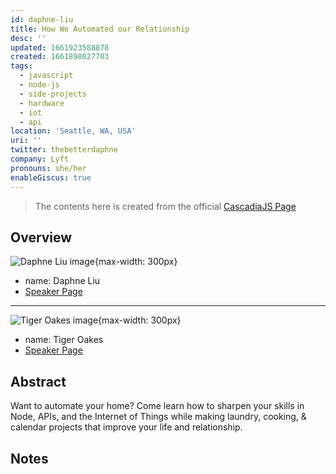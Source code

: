 ```yaml
---
id: daphne-liu
title: How We Automated our Relationship
desc: ''
updated: 1661923588878
created: 1661898027703
tags:
  - javascript
  - node-js
  - side-projects
  - hardware
  - iot
  - api
location: 'Seattle, WA, USA'
uri: ''
twitter: thebetterdaphne
company: Lyft
pronouns: she/her
enableGiscus: true
---
```

> The contents here is created from the official [CascadiaJS Page](https://2022.cascadiajs.com/speakers/daphne-liu)

## Overview

![Daphne Liu image](https://create-4jr.begin.app/_static/2022/daphne-liu.jpg){max-width: 300px}
- name: Daphne Liu
- [Speaker Page](https://2022.cascadiajs.com/speakers/daphne-liu)

---

![Tiger Oakes image](https://create-4jr.begin.app/_static/2022/tiger-oakes.jpg){max-width: 300px}
- name: Tiger Oakes
- [Speaker Page](https://2022.cascadiajs.com/speakers/tiger-oakes)

## Abstract

Want to automate your home? Come learn how to sharpen your skills in Node, APIs, and the Internet of Things while making laundry, cooking, & calendar projects that improve your life and relationship.

## Notes
